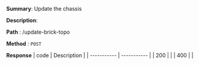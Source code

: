 **Summary**: Update the chassis

**Description**:

**Path** : /update-brick-topo

**Method** : `POST`

**Response**
| code      | Description |
| ----------- | ----------- |
|  200   |       |
|  400   |       |

